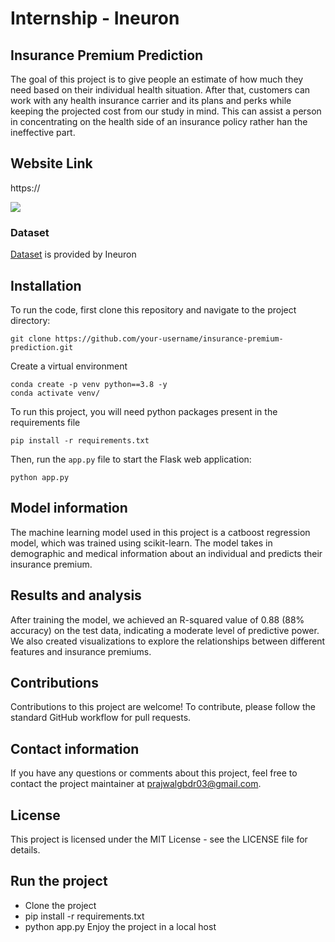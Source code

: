 
# Internship - Ineuron
## Insurance Premium Prediction
The goal of this project is to give people an estimate of how much they need based on their individual health situation. After that, customers can work with any health insurance carrier and its plans and perks while keeping the projected cost from our study in mind. This can assist a person in concentrating on the health side of an
insurance policy rather han the ineffective part.

## Website Link
https://

![](https://github.com/praj2408/Insurance-Premium-Prediction-cicd/blob/main/static/img/Insurance%20Premium%20Prediction.gif)
### Dataset
[Dataset](https://www.kaggle.com/noordeen/insurance-premium-prediction) is provided by Ineuron

## Installation
To run the code, first clone this repository and navigate to the project directory:
```
git clone https://github.com/your-username/insurance-premium-prediction.git
```
Create a virtual environment
```
conda create -p venv python==3.8 -y
conda activate venv/
```
To run this project, you will need python packages present in the requirements file
```
pip install -r requirements.txt
```

Then, run the `app.py` file to start the Flask web application:
```
python app.py
```

## Model information
The machine learning model used in this project is a catboost regression model, which was trained using scikit-learn. The model takes in demographic and medical information about an individual and predicts their insurance premium.

## Results and analysis

After training the model, we achieved an R-squared value of 0.88 (88% accuracy) on the test data, indicating a moderate level of predictive power. We also created visualizations to explore the relationships between different features and insurance premiums.

## Contributions
Contributions to this project are welcome! To contribute, please follow the standard GitHub workflow for pull requests.

## Contact information
If you have any questions or comments about this project, feel free to contact the project maintainer at prajwalgbdr03@gmail.com.

## License
This project is licensed under the MIT License - see the LICENSE file for details.

## Run the project
- Clone the project
- pip install -r requirements.txt
- python app.py
Enjoy the project in a local host
